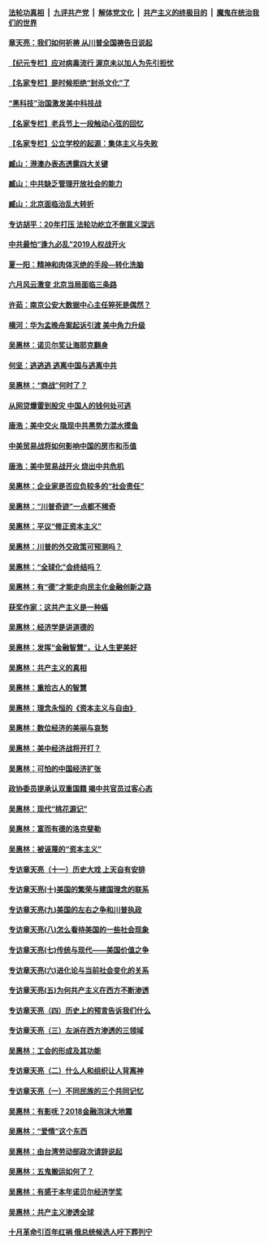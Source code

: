 

####  [法轮功真相](../../../../basic/blob/master/README.md?t=07041002) &nbsp;|&nbsp; [九评共产党](../../../../9ping.md/blob/master/README.md?t=07041002) &nbsp;|&nbsp; [解体党文化](../../../../jtdwh.md/blob/master/README.md?t=07041002)  &nbsp;|&nbsp; [共产主义的终极目的](../../../../gczydzjmd.md/blob/master/README.md?t=07041002) &nbsp;|&nbsp; [魔鬼在统治我们的世界](../../../../mgztzwmdsj.md/blob/master/README.md?t=07041002) 

#### [章天亮：我们如何祈祷 从川普全国祷告日说起](../pages/nsc423/n11944627.md?t=07041002) 

#### [【纪元专栏】应对病毒流行 渥京未以加人为先引担忧](../pages/nsc423/n11875714.md?t=07041002) 

#### [【名家专栏】是时候拒绝“封杀文化”了](../pages/nsc423/n11814093.md?t=07041002) 

#### [“黑科技”治国激发美中科技战](../pages/nsc423/n11638056.md?t=07041002) 

#### [【名家专栏】老兵节上一段触动心弦的回忆](../pages/nsc423/n11646016.md?t=07041002) 

#### [【名家专栏】公立学校的起源：集体主义与失败](../pages/nsc423/n11601833.md?t=07041002) 

#### [臧山：港澳办表态透露四大关键](../pages/nsc423/n11421628.md?t=07041002) 

#### [臧山：中共缺乏管理开放社会的能力](../pages/nsc423/n11407457.md?t=07041002) 

#### [臧山：北京面临治乱大转折](../pages/nsc423/n11406895.md?t=07041002) 

#### [专访胡平：20年打压 法轮功屹立不倒意义深远](../pages/nsc423/n11398800.md?t=07041002) 

#### [中共最怕“逢九必乱”2019人权战开火](../pages/nsc423/n11385248.md?t=07041002) 

#### [夏一阳：精神和肉体灭绝的手段—转化洗脑](../pages/nsc423/n11368250.md?t=07041002) 

#### [六月风云激变 北京当局面临三条路](../pages/nsc423/n11313668.md?t=07041002) 

#### [许茹：南京公安大数据中心主任猝死是偶然？](../pages/nsc423/n11064744.md?t=07041002) 

#### [横河：华为孟晚舟案起诉引渡 美中角力升级](../pages/nsc423/n11027230.md?t=07041002) 

#### [吴惠林：诺贝尔奖让海耶克翻身](../pages/nsc423/n10890049.md?t=07041002) 

#### [何坚：逃逃逃 逃离中国与逃离中共](../pages/nsc423/n10592891.md?t=07041002) 

#### [吴惠林：“商战”何时了？](../pages/nsc423/n10573558.md?t=07041002) 

#### [从网贷爆雷到股灾 中国人的钱何处可逃](../pages/nsc423/n10572800.md?t=07041002) 

#### [唐浩：美中交火 隐现中共黑势力混水摸鱼](../pages/nsc423/n10544040.md?t=07041002) 

#### [中美贸易战将如何影响中国的房市和币值](../pages/nsc423/n10543697.md?t=07041002) 

#### [唐浩：美中贸易战开火 烧出中共危机](../pages/nsc423/n10540126.md?t=07041002) 

#### [吴惠林：企业家是否应负较多的“社会责任”](../pages/nsc423/n10535022.md?t=07041002) 

#### [吴惠林：“川普奇迹”一点都不稀奇](../pages/nsc423/n10512808.md?t=07041002) 

#### [吴惠林：平议“修正资本主义”](../pages/nsc423/n10495724.md?t=07041002) 

#### [吴惠林：川普的外交政策可预测吗？](../pages/nsc423/n10462387.md?t=07041002) 

#### [吴惠林：“全球化”会终结吗？](../pages/nsc423/n10452838.md?t=07041002) 

#### [吴惠林：有“德”才能走向民主化金融创新之路](../pages/nsc423/n10432292.md?t=07041002) 

#### [获奖作家：这共产主义是一种癌](../pages/nsc423/n10431541.md?t=07041002) 

#### [吴惠林：经济学是讲道德的](../pages/nsc423/n10398014.md?t=07041002) 

#### [吴惠林：发挥“金融智慧”，让人生更美好](../pages/nsc423/n10375019.md?t=07041002) 

#### [吴惠林：共产主义的真相](../pages/nsc423/n10351394.md?t=07041002) 

#### [吴惠林：重拾古人的智慧](../pages/nsc423/n10337691.md?t=07041002) 

#### [吴惠林：理念永恒的《资本主义与自由》](../pages/nsc423/n10316274.md?t=07041002) 

#### [吴惠林：数位经济的美丽与哀愁](../pages/nsc423/n10292946.md?t=07041002) 

#### [吴惠林：美中经济战将开打？](../pages/nsc423/n10258825.md?t=07041002) 

#### [吴惠林：可怕的中国经济扩张](../pages/nsc423/n10219147.md?t=07041002) 

#### [政协委员提承认双重国籍 揭中共官员过客心态](../pages/nsc423/n10208809.md?t=07041002) 

#### [吴惠林：现代“桃花源记”](../pages/nsc423/n10185234.md?t=07041002) 

#### [吴惠林：富而有德的洛克斐勒](../pages/nsc423/n10142264.md?t=07041002) 

#### [吴惠林：被诬蔑的“资本主义”](../pages/nsc423/n10124816.md?t=07041002) 

#### [专访章天亮（十一）历史大戏 上天自有安排](../pages/nsc423/n10094905.md?t=07041002) 

#### [专访章天亮(十)美国的繁荣与建国理念的联系](../pages/nsc423/n10094899.md?t=07041002) 

#### [专访章天亮(九)美国的左右之争和川普执政](../pages/nsc423/n10094889.md?t=07041002) 

#### [专访章天亮(八)怎么看待美国的一些社会现象](../pages/nsc423/n10094857.md?t=07041002) 

#### [专访章天亮(七)传统与现代——美国价值之争](../pages/nsc423/n10093140.md?t=07041002) 

#### [专访章天亮(六)进化论与当前社会变化的关系](../pages/nsc423/n10092036.md?t=07041002) 

#### [专访章天亮(五)为何共产主义在西方不断渗透](../pages/nsc423/n10083620.md?t=07041002) 

#### [专访章天亮（四）历史上的预言告诉我们什么](../pages/nsc423/n10083606.md?t=07041002) 

#### [专访章天亮（三）左派在西方渗透的三领域](../pages/nsc423/n10081115.md?t=07041002) 

#### [吴惠林：工会的形成及其功能](../pages/nsc423/n10080633.md?t=07041002) 

#### [专访章天亮（二）什么人和组织让人背离神](../pages/nsc423/n10076637.md?t=07041002) 

#### [专访章天亮（一）不同民族的三个共同记忆](../pages/nsc423/n10074188.md?t=07041002) 

#### [吴惠林：有影呒？2018金融泡沫大地震](../pages/nsc423/n10040534.md?t=07041002) 

#### [吴惠林：“爱情”这个东西](../pages/nsc423/n10019423.md?t=07041002) 

#### [吴惠林：由台湾劳动部政次请辞说起](../pages/nsc423/n9979679.md?t=07041002) 

#### [吴惠林：五鬼搬运如何了？](../pages/nsc423/n9925338.md?t=07041002) 

#### [吴惠林：有感于本年诺贝尔经济学奖](../pages/nsc423/n9871883.md?t=07041002) 

#### [吴惠林：共产主义渗透全球](../pages/nsc423/n9812748.md?t=07041002) 

#### [十月革命引百年红祸 俄总统候选人吁下葬列宁](../pages/nsc423/n9810182.md?t=07041002) 

